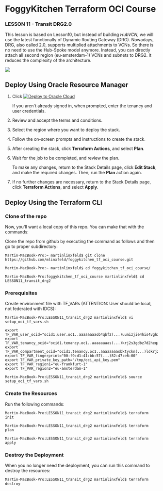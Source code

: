 # FoggyKitchen Terraform OCI Course

### LESSON 11 - Transit DRG2.0

This lesson is based on Lesson10, but instead of building *HubVCN*, we will use the latest functionally of Dynamic Routing Gateway (DRG). Nowadays, DRG, also called 2.0, supports multiplied attachments to VCNs. So there is no need to use the Hub-Spoke model anymore. Instead, you can directly attach all second region (eu-amsterdam-1) VCNs and subnets to DRG2. It reduces the complexity of the architecture.

![](LESSON11_transit_drg2.jpg)

## Deploy Using Oracle Resource Manager

1. Click [![Deploy to Oracle Cloud](https://oci-resourcemanager-plugin.plugins.oci.oraclecloud.com/latest/deploy-to-oracle-cloud.svg)](https://cloud.oracle.com/resourcemanager/stacks/create?region=home&zipUrl=https://github.com/mlinxfeld/foggykitchen_tf_oci_course/releases/latest/download/LESSON11_transit_drg2.zip)

    If you aren't already signed in, when prompted, enter the tenancy and user credentials.

2. Review and accept the terms and conditions.

3. Select the region where you want to deploy the stack.

4. Follow the on-screen prompts and instructions to create the stack.

5. After creating the stack, click **Terraform Actions**, and select **Plan**.

6. Wait for the job to be completed, and review the plan.

    To make any changes, return to the Stack Details page, click **Edit Stack**, and make the required changes. Then, run the **Plan** action again.

7. If no further changes are necessary, return to the Stack Details page, click **Terraform Actions**, and select **Apply**. 

## Deploy Using the Terraform CLI

### Clone of the repo
Now, you'll want a local copy of this repo. You can make that with the commands:

Clone the repo from github by executing the command as follows and then go to proper subdirectory:

```
Martin-MacBook-Pro:~ martinlinxfeld$ git clone https://github.com/mlinxfeld/foggykitchen_tf_oci_course.git

Martin-MacBook-Pro:~ martinlinxfeld$ cd foggykitchen_tf_oci_course/

Martin-MacBook-Pro:foggykitchen_tf_oci_course martinlinxfeld$ cd LESSON11_transit_drg2

```

### Prerequisites
Create environment file with TF_VARs (ATTENTION: User should be local, not federated with IDCS):

```
Martin-MacBook-Pro:LESSON11_transit_drg2 martinlinxfeld$ vi setup_oci_tf_vars.sh

export TF_VAR_user_ocid="ocid1.user.oc1..aaaaaaaaob4qbf2(...)uunizjie4his4vgh3jx5jxa"
export TF_VAR_tenancy_ocid="ocid1.tenancy.oc1..aaaaaaaas(...)krj2s3gdbz7d2heqzzxn7pe64ksbia"
export TF_VAR_compartment_ocid="ocid1.tenancy.oc1..aaaaaaaasbktyckn(...)ldkrj2s3gdbz7d2heqzzxn7pe64ksbia"
export TF_VAR_fingerprint="00:f9:d1:41:bb:57(...)82:47:e6:00"
export TF_VAR_private_key_path="/tmp/oci_api_key.pem"
export TF_VAR_region1="eu-frankfurt-1"
export TF_VAR_region2="eu-amsterdam-1"

Martin-MacBook-Pro:LESSON11_transit_drg2 martinlinxfeld$ source setup_oci_tf_vars.sh
```

### Create the Resources
Run the following commands:

```
Martin-MacBook-Pro:LESSON11_transit_drg2 martinlinxfeld$ terraform init
    
Martin-MacBook-Pro:LESSON11_transit_drg2 martinlinxfeld$ terraform plan

Martin-MacBook-Pro:LESSON11_transit_drg2 martinlinxfeld$ terraform apply
```

### Destroy the Deployment
When you no longer need the deployment, you can run this command to destroy the resources:

```
Martin-MacBook-Pro:LESSON11_transit_drg2 martinlinxfeld$ terraform destroy
```
